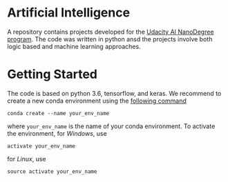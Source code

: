 # Artificial Intelligence

A repository contains projects developed for the [Udacity AI NanoDegree program](!https://www.udacity.com/course/ai-artificial-intelligence-nanodegree--nd898). The code was written in python ansd the projects involve both logic based and machine learning approaches.

# Getting Started

The code is based on python 3.6, tensorflow, and keras. We recommend to create a new conda environment using the [following command](!https://conda.io/docs/user-guide/tasks/manage-environments.html#creating-an-environment-with-commands)
```
conda create --name your_env_name
```
where `your_env_name` is the name of your conda environment. To activate the environment,
for *Windows*, use
```
activate your_env_name
```
for *Linux*, use
```
source activate your_env_name